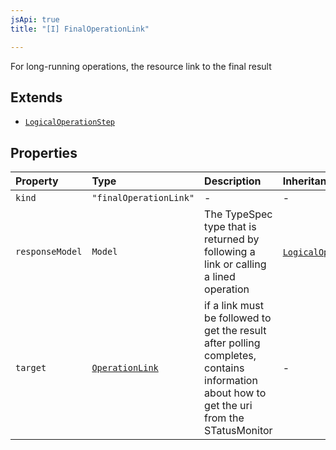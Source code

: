 ```yaml
---
jsApi: true
title: "[I] FinalOperationLink"

---
```

For long-running operations, the resource link to the final result

## Extends

- [`LogicalOperationStep`](LogicalOperationStep.md)

## Properties

| Property | Type | Description | Inheritance |
| :------ | :------ | :------ | :------ |
| `kind` | `"finalOperationLink"` | - | - |
| `responseModel` | `Model` | The TypeSpec type that is returned by following a link or calling a lined operation | [`LogicalOperationStep`](LogicalOperationStep.md).`responseModel` |
| `target` | [`OperationLink`](OperationLink.md) | if a link must be followed to get the result after polling completes, contains information about how to get the uri from the STatusMonitor | - |
